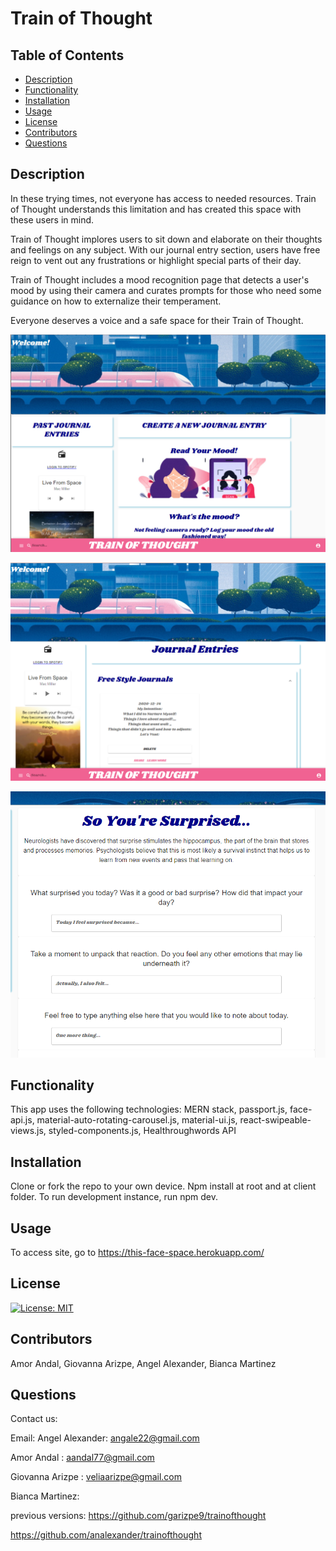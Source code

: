 # Train of Thought

## Table of Contents
* [Description](#description)
* [Functionality](#functionality)
* [Installation](#installation)
* [Usage](#usage)
* [License](#license)
* [Contributors](#contributors)
* [Questions](#questions)

## Description
In these trying times, not everyone has access to needed resources. Train of Thought understands this limitation and has created this space with these users in mind.

Train of Thought implores users to sit down and elaborate on their thoughts and feelings on any subject. With our journal entry section, users have free reign to vent out any frustrations or highlight special parts of their day.

Train of Thought includes a mood recognition page that detects a user's mood by using their camera and curates prompts for those who need some guidance on how to externalize their temperament.

Everyone deserves a voice and a safe space for their Train of Thought.

![Train of Thought Preview](client/src/Images/demo1.jpg)

![Train of Thought Preview](client/src/Images/demo2.jpg)

![Train of Thought Preview](client/src/Images/demo5.jpg)



## Functionality

This app uses the following technologies: MERN stack, passport.js, face-api.js, material-auto-rotating-carousel.js, material-ui.js, react-swipeable-views.js, styled-components.js, Healthroughwords API 


## Installation
Clone or fork the repo to your own device. Npm install at root and at client folder. To run development instance, run npm dev. 

## Usage

To access site, go to https://this-face-space.herokuapp.com/


## License
[![License: MIT](https://img.shields.io/badge/License-MIT-yellow.svg)](https://opensource.org/licenses/MIT)

## Contributors
Amor Andal, Giovanna Arizpe, Angel Alexander, Bianca Martinez

## Questions
Contact us:

Email: 
Angel Alexander: [angale22@gmail.com](angale22@gmail.com)

Amor Andal : [aandal77@gmail.com](aandal77@gmail.com)

Giovanna Arizpe : [veliaarizpe@gmail.com](veliaarizpe@gmail.com)

Bianca Martinez: 

previous versions:
https://github.com/garizpe9/trainofthought

https://github.com/analexander/trainofthought
